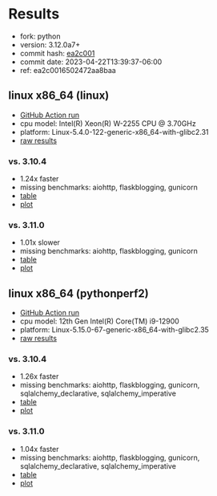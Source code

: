 # Results

- fork: python
- version: 3.12.0a7+
- commit hash: [ea2c001](https://github.com/python/cpython/commit/ea2c001)
- commit date: 2023-04-22T13:39:37-06:00
- ref: ea2c0016502472aa8baa

## linux x86_64 (linux)

- [GitHub Action run](https://github.com/faster-cpython/benchmarking/actions/runs/4800546094)
- cpu model: Intel(R) Xeon(R) W-2255 CPU @ 3.70GHz
- platform: Linux-5.4.0-122-generic-x86_64-with-glibc2.31
- [raw results](bm-20230422-linux-x86_64-python-ea2c0016502472aa8baa-3.12.0a7%2B-ea2c001.json)

### vs. 3.10.4

- 1.24x faster
- missing benchmarks: aiohttp, flaskblogging, gunicorn
- [table](bm-20230422-linux-x86_64-python-ea2c0016502472aa8baa-3.12.0a7%2B-ea2c001-vs-3.10.4.md)
- [plot](bm-20230422-linux-x86_64-python-ea2c0016502472aa8baa-3.12.0a7%2B-ea2c001-vs-3.10.4.png)

### vs. 3.11.0

- 1.01x slower
- missing benchmarks: aiohttp, flaskblogging, gunicorn
- [table](bm-20230422-linux-x86_64-python-ea2c0016502472aa8baa-3.12.0a7%2B-ea2c001-vs-3.11.0.md)
- [plot](bm-20230422-linux-x86_64-python-ea2c0016502472aa8baa-3.12.0a7%2B-ea2c001-vs-3.11.0.png)

## linux x86_64 (pythonperf2)

- [GitHub Action run](https://github.com/faster-cpython/benchmarking/actions/runs/4809383192)
- cpu model: 12th Gen Intel(R) Core(TM) i9-12900
- platform: Linux-5.15.0-67-generic-x86_64-with-glibc2.35
- [raw results](bm-20230422-pythonperf2-x86_64-python-ea2c0016502472aa8baa-3.12.0a7%2B-ea2c001.json)

### vs. 3.10.4

- 1.26x faster
- missing benchmarks: aiohttp, flaskblogging, gunicorn, sqlalchemy_declarative, sqlalchemy_imperative
- [table](bm-20230422-pythonperf2-x86_64-python-ea2c0016502472aa8baa-3.12.0a7%2B-ea2c001-vs-3.10.4.md)
- [plot](bm-20230422-pythonperf2-x86_64-python-ea2c0016502472aa8baa-3.12.0a7%2B-ea2c001-vs-3.10.4.png)

### vs. 3.11.0

- 1.04x faster
- missing benchmarks: aiohttp, flaskblogging, gunicorn, sqlalchemy_declarative, sqlalchemy_imperative
- [table](bm-20230422-pythonperf2-x86_64-python-ea2c0016502472aa8baa-3.12.0a7%2B-ea2c001-vs-3.11.0.md)
- [plot](bm-20230422-pythonperf2-x86_64-python-ea2c0016502472aa8baa-3.12.0a7%2B-ea2c001-vs-3.11.0.png)

